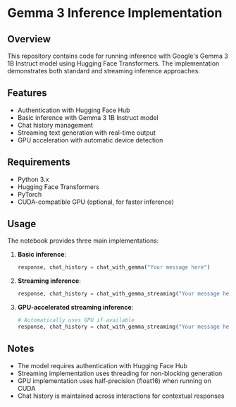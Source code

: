 # Gemma 3 Inference Implementation

## Overview
This repository contains code for running inference with Google's Gemma 3 1B Instruct model using Hugging Face Transformers. The implementation demonstrates both standard and streaming inference approaches.

## Features
- Authentication with Hugging Face Hub
- Basic inference with Gemma 3 1B Instruct model
- Chat history management
- Streaming text generation with real-time output
- GPU acceleration with automatic device detection

## Requirements
- Python 3.x
- Hugging Face Transformers
- PyTorch
- CUDA-compatible GPU (optional, for faster inference)

## Usage
The notebook provides three main implementations:

1. **Basic inference**:
   ```python
   response, chat_history = chat_with_gemma("Your message here")
   ```

2. **Streaming inference**:
   ```python
   response, chat_history = chat_with_gemma_streaming("Your message here")
   ```

3. **GPU-accelerated streaming inference**:
   ```python
   # Automatically uses GPU if available
   response, chat_history = chat_with_gemma_streaming("Your message here")
   ```

## Notes
- The model requires authentication with Hugging Face Hub
- Streaming implementation uses threading for non-blocking generation
- GPU implementation uses half-precision (float16) when running on CUDA
- Chat history is maintained across interactions for contextual responses
